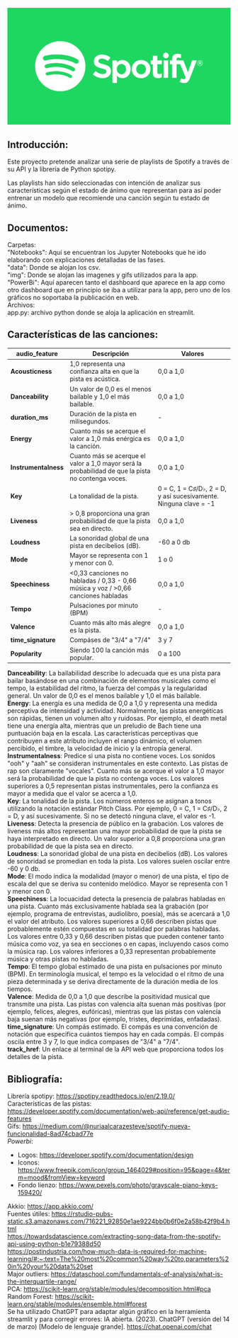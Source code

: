 ![Logo Image](./img/logo.png)
## Introducción:  
Este proyecto pretende analizar una serie de playlists de Spotify a través de su API y la librería de Python spotipy.  


Las playlists han sido seleccionadas con intención de analizar sus características según el estado de ánimo que representan para así poder entrenar un modelo que recomiende una canción según tu estado de ánimo.  
## Documentos:  
Carpetas:  
"Notebooks": Aquí se encuentran los Jupyter Notebooks que he ido elaborando con explicaciones detalladas de las fases.  
"data": Donde se alojan los csv.  
"img": Donde se alojan las imagenes y gifs utilizados para la app.  
"PowerBi": Aquí aparecen tanto el dashboard que aparece en la app como otro dashboard que en principio se iba a utilizar para la app, pero uno de los gráficos no soportaba la publicación en web.  
Archivos:  
app.py: archivo python donde se aloja la aplicación en streamlit.  


## Características de las canciones:  
| audio_feature | Descripción | Valores |
|---|---|---|
| **Acousticness** | 1,0 representa una confianza alta en que la pista es acústica. | 0,0 a 1,0 |
| **Danceability** | Un valor de 0,0 es el menos bailable y 1,0 el más bailable. | 0,0 a 1,0 |
| **duration_ms** | Duración de la pista en milisegundos. | - |
| **Energy** | Cuanto más se acerque el valor a 1,0 más enérgica es la canción. | 0,0 a 1,0 |
| **Instrumentalness** | Cuanto más se acerque el valor a 1,0 mayor será la probabilidad de que la pista no contenga voces. | 0,0 a 1,0 |
| **Key** | La tonalidad de la pista. | 0 = C, 1 = C♯/D♭, 2 = D, y así sucesivamente. Ninguna clave = -1 |
| **Liveness** | > 0,8 proporciona una gran probabilidad de que la pista sea en directo. | 0,0 a 1,0 |
| **Loudness** | La sonoridad global de una pista en decibelios (dB). | -60 a 0 db |
| **Mode** | Mayor se representa con 1 y menor con 0. | 1 o 0 |
| **Speechiness** | <0,33 canciones no habladas / 0,33 - 0,66 música y voz / >0,66 canciones habladas | 0,0 a 1,0 |
| **Tempo** | Pulsaciones por minuto (BPM) | - |
| **Valence** | Cuanto más alto más alegre es la pista.  |0,0 a 1,0|
| **time_signature** | Compáses de "3/4" a "7/4" | 3 y 7 |
| **Popularity** | Siendo 100 la canción más popular. | 0 a 100 |
 
**Danceability**: La bailabilidad describe lo adecuada que es una pista para bailar basándose en una combinación de elementos musicales como el tempo, la estabilidad del ritmo, la fuerza del compás y la regularidad general. Un valor de 0,0 es el menos bailable y 1,0 el más bailable.  
**Energy**: La energía es una medida de 0,0 a 1,0 y representa una medida perceptiva de intensidad y actividad. Normalmente, las pistas energéticas son rápidas, tienen un volumen alto y ruidosas. Por ejemplo, el death metal tiene una energía alta, mientras que un preludio de Bach tiene una puntuación baja en la escala. Las características perceptivas que contribuyen a este atributo incluyen el rango dinámico, el volumen percibido, el timbre, la velocidad de inicio y la entropía general.  
**Instrumentalness**: Predice si una pista no contiene voces. Los sonidos "ooh" y "aah" se consideran instrumentales en este contexto. Las pistas de rap son claramente "vocales". Cuanto más se acerque el valor a 1,0 mayor será la probabilidad de que la pista no contenga voces. Los valores superiores a 0,5 representan pistas instrumentales, pero la confianza es mayor a medida que el valor se acerca a 1,0.  
**Key**: La tonalidad de la pista. Los números enteros se asignan a tonos utilizando la notación estándar Pitch Class. Por ejemplo, 0 = C, 1 = C♯/D♭, 2 = D, y así sucesivamente. Si no se detectó ninguna clave, el valor es -1.  
**Liveness**: Detecta la presencia de público en la grabación. Los valores de liveness más altos representan una mayor probabilidad de que la pista se haya interpretado en directo. Un valor superior a 0,8 proporciona una gran probabilidad de que la pista sea en directo.  
**Loudness**: La sonoridad global de una pista en decibelios (dB). Los valores de sonoridad se promedian en toda la pista. Los valores suelen oscilar entre -60 y 0 db.  
**Mode**: El modo indica la modalidad (mayor o menor) de una pista, el tipo de escala del que se deriva su contenido melódico. Mayor se representa con 1 y menor con 0.  
**Speechiness**: La locuacidad detecta la presencia de palabras habladas en una pista. Cuanto más exclusivamente hablada sea la grabación (por ejemplo, programa de entrevistas, audiolibro, poesía), más se acercará a 1,0 el valor del atributo. Los valores superiores a 0,66 describen pistas que probablemente estén compuestas en su totalidad por palabras habladas. Los valores entre 0,33 y 0,66 describen pistas que pueden contener tanto música como voz, ya sea en secciones o en capas, incluyendo casos como la música rap. Los valores inferiores a 0,33 representan probablemente música y otras pistas no habladas.  
**Tempo**: El tempo global estimado de una pista en pulsaciones por minuto (BPM). En terminología musical, el tempo es la velocidad o el ritmo de una pieza determinada y se deriva directamente de la duración media de los tiempos.  
**Valence**: Medida de 0,0 a 1,0 que describe la positividad musical que transmite una pista. Las pistas con valencia alta suenan más positivas (por ejemplo, felices, alegres, eufóricas), mientras que las pistas con valencia baja suenan más negativas (por ejemplo, tristes, deprimidas, enfadadas).  
**time_signature**: Un compás estimado. El compás es una convención de notación que especifica cuántos tiempos hay en cada compás. El compás oscila entre 3 y 7, lo que indica compases de "3/4" a "7/4".  
**track_href**: Un enlace al terminal de la API web que proporciona todos los detalles de la pista.  

## Bibliografía:  
Librería spotipy: https://spotipy.readthedocs.io/en/2.19.0/  
Características de las pistas: https://developer.spotify.com/documentation/web-api/reference/get-audio-features  
Gifs: https://medium.com/@nuriaalcarazesteve/spotify-nueva-funcionalidad-8ad74cbad77e  
*Powerbi*:  
- Logos: https://developer.spotify.com/documentation/design  
- Iconos: https://www.freepik.com/icon/group_1464029#position=95&page=4&term=mood&fromView=keyword  
- Fondo lienzo: https://www.pexels.com/photo/grayscale-piano-keys-159420/  


Akkio: https://app.akkio.com/  
Fuentes útiles: https://rstudio-pubs-static.s3.amazonaws.com/716221_92850e1ae9224bb0b6f0e2a58b42f9b4.html  
https://towardsdatascience.com/extracting-song-data-from-the-spotify-api-using-python-b1e79388d50  
https://postindustria.com/how-much-data-is-required-for-machine-learning/#:~:text=The%20most%20common%20way%20to,parameters%20in%20your%20data%20set  
Major outliers: https://dataschool.com/fundamentals-of-analysis/what-is-the-interquartile-range/  
PCA: https://scikit-learn.org/stable/modules/decomposition.html#pca  
Random Forest: https://scikit-learn.org/stable/modules/ensemble.html#forest  
Se ha utilizado ChatGPT para adaptar algún gráfico en la herramienta streamlit y para corregir errores: IA abierta. (2023). ChatGPT (versión del 14 de marzo) [Modelo de lenguaje grande]. https://chat.openai.com/chat
